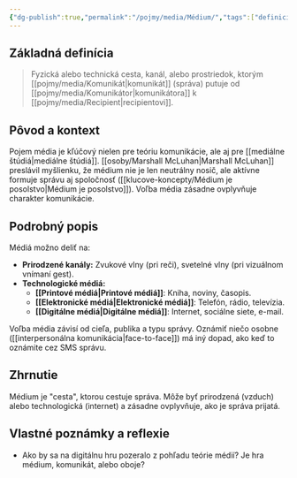 ```yaml
---
{"dg-publish":true,"permalink":"/pojmy/media/Médium/","tags":["definicia","teoria-komunikacie","teoria-medii","kanal"],"created":"2025-06-21T02:05:58.712+02:00","updated":"2025-06-28T19:48:45.279+02:00"}
---
```


## Základná definícia

> Fyzická alebo technická cesta, kanál, alebo prostriedok, ktorým [[pojmy/media/Komunikát\|komunikát]] (správa) putuje od [[pojmy/media/Komunikátor\|komunikátora]] k [[pojmy/media/Recipient\|recipientovi]].

## Pôvod a kontext

Pojem média je kľúčový nielen pre teóriu komunikácie, ale aj pre [[mediálne štúdiá\|mediálne štúdiá]]. [[osoby/Marshall McLuhan\|Marshall McLuhan]] preslávil myšlienku, že médium nie je len neutrálny nosič, ale aktívne formuje správu aj spoločnosť ([[klucove-koncepty/Médium je posolstvo\|Médium je posolstvo]]). Voľba média zásadne ovplyvňuje charakter komunikácie.

## Podrobný popis

Médiá možno deliť na:
* **Prirodzené kanály:** Zvukové vlny (pri reči), svetelné vlny (pri vizuálnom vnímaní gest).
* **Technologické médiá:**
    * **[[Printové médiá\|Printové médiá]]**: Kniha, noviny, časopis.
    * **[[Elektronické médiá\|Elektronické médiá]]**: Telefón, rádio, televízia.
    * **[[Digitálne médiá\|Digitálne médiá]]**: Internet, sociálne siete, e-mail.

Voľba média závisí od cieľa, publika a typu správy. Oznámiť niečo osobne ([[interpersonálna komunikácia\|face-to-face]]) má iný dopad, ako keď to oznámite cez SMS správu.

## Zhrnutie

Médium je "cesta", ktorou cestuje správa. Môže byť prirodzená (vzduch) alebo technologická (internet) a zásadne ovplyvňuje, ako je správa prijatá.

## Vlastné poznámky a reflexie

* Ako by sa na digitálnu hru pozeralo z pohľadu teórie médií? Je hra médium, komunikát, alebo oboje?